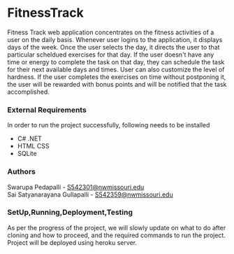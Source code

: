# FitnessTrack
Fitness Track web application concentrates on the fitness activities of a user on the daily basis. Whenever user logins to the application, it displays days of the week. Once the user selects the day, it directs the user to that particular scheldued exercises for that day. If the user doesn't have any time or energy to complete the task on that day, they can schedule the task for their next available days and times. User can also customize the level of hardness. If the user completes the exercises on time without postponing it, the user will be rewarded with bonus points and will be notified that the task accomplished.

### External Requirements
In order to run the project successfully, following needs to be installed
* C# .NET
* HTML CSS
* SQLite

### Authors
Swarupa Pedapalli - S542301@nwmissouri.edu </br>
Sai Satyanarayana Gullapalli - S542359@nwmissouri.edu

### SetUp,Running,Deployment,Testing
As per the progress of the project, we will slowly update on what to do after cloning and how to proceed, and the required commands to run the project. </br>
Project will be deployed using heroku server.
